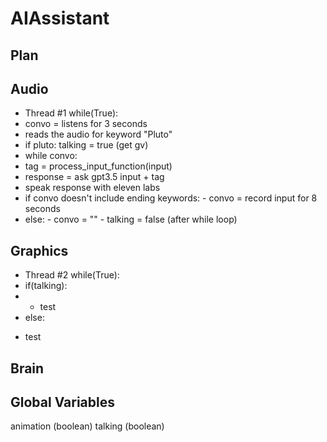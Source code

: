 # AIAssistant

## Plan

## Audio
- Thread #1
while(True):
 - convo = listens for 3 seconds
 - reads the audio for keyword "Pluto"
 - if pluto:
    talking = true (get gv)
  - while convo:
   - tag = process_input_function(input)
   - response = ask gpt3.5 input + tag
   - speak response with eleven labs
   - if convo doesn't include ending keywords:
    - convo = record input for 8 seconds
   - else:
    - convo = ""
    - talking = false (after while loop)

## Graphics
- Thread #2
while(True):
- if(talking):
- * test
- else:
* test

## Brain

## Global Variables
animation (boolean)
talking (boolean)
